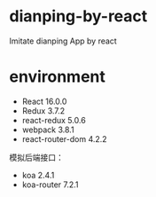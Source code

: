 # dianping-by-react
Imitate dianping App by react

# environment
+ React 16.0.0
+ Redux 3.7.2
+ react-redux 5.0.6
+ webpack 3.8.1
+ react-router-dom 4.2.2

模拟后端接口：
+ koa 2.4.1
+ koa-router 7.2.1
